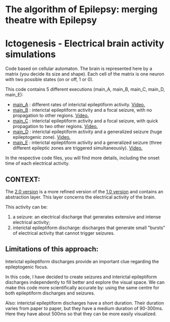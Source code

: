 # The algorithm of Epilepsy: merging theatre with Epilepsy
# Ictogenesis - Electrical brain activity simulations

Code based on cellular automaton.
The brain is represented here by a matrix (you decide its size and shape). Each cell of the matrix is one neuron with two possible states (on or off, 1 or 0).


This code contains 5 different executions (main_A, main_B, main_C, main_D, main_E):
  - [main_A](/Ictogenesis/Version_2/main_A.py) : different rates of interictal epileptiform activity. [Video.](https://drive.google.com/file/d/1GrujfcpgaKinw4ZVt5u3908idWjr7Row/view?usp=sharing)
  - [main_B](/Ictogenesis/Version_2/main_B.py) : interictal epileptiform activity and a focal seizure, with no propagation to other regions. [Video.](https://drive.google.com/file/d/1GzZ15YSVt_b8UlgLw3vmHx5kbwwT526P/view?usp=sharing)
  - [main_C](/Ictogenesis/Version_2/main_C.py) : interictal epileptiform activity and a focal seizure, with quick propagation to two other regions. [Video.](https://drive.google.com/file/d/1H0fqQqBNrI5RZqXprM7AlDtY6s3OWGlW/view?usp=sharing)
  - [main_D](/Ictogenesis/Version_2/main_D.py) : interictal epileptiform activity and a generalized seizure (huge epileptogenic zone). [Video.](https://drive.google.com/file/d/1H0kPTmlvodrSZkaOhhRXQHK5Ua72YT6h/view?usp=sharing)
  - [main_E](/Ictogenesis/Version_2/main_E.py) : interictal epileptiform activity and a generalized seizure (three different epileptic zones are triggered simultaneously). [Video.](https://drive.google.com/file/d/1H5E5bSicxxNLY8P5OnBF_7LQBvHh_Agf/view?usp=sharing)
  
In the respective code files, you will find more details, including the onset time of each electrical activity.



## CONTEXT:

 The [2.0 version](/Ictogenesis/Version_2/) is a more refined version of the [1.0 version](/Ictogenesis/Version_1/) and contains an abstraction layer.
 This layer concerns the electrical activity of the brain.
 
 This activity can be:
  1. a seizure: an electrical discharge that generates extensive and intense electrical activity;
  2. interictal epileptiform discharge: discharges that generate small "bursts" of electrical activity that cannot trigger seizures.
                
   
 ## Limitations of this approach:
       
   Interictal epileptiform discharges provide an important clue regarding the epileptogenic focus.
            
   In this code, I have decided to create seizures and interictal epileptiform discharges independently to fill better and explore the visual space.
   We can make this code more scientifically accurate by:
                  using the same centre for both epileptiform discharges and seizures.
            
        
   Also: interictal epileptiform discharges have a short duration.
          Their duration varies from paper to paper, but they have a medium duration of 90-300ms.
          Here they have about 500ms so that they can be more easily visualized. 
